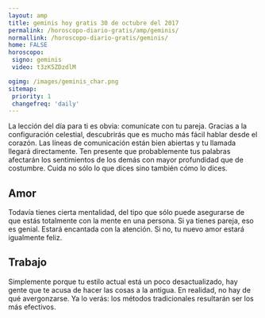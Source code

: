 ```yaml
---
layout: amp
title: geminis hoy gratis 30 de octubre del 2017 
permalink: /horoscopo-diario-gratis/amp/geminis/
normallink: /horoscopo-diario-gratis/geminis/
home: FALSE
horoscopo:
 signo: geminis
 video: t3zK5ZDzdlM

ogimg: /images/geminis_char.png
sitemap:
 priority: 1
 changefreq: 'daily'
---
```



La lección del día para ti es obvia: comunícate con tu pareja. Gracias a la configuración celestial, descubrirás que es mucho más fácil hablar desde el corazón. Las líneas de comunicación están bien abiertas y tu llamada llegará directamente. Ten presente que probablemente tus palabras afectarán los sentimientos de los demás con mayor profundidad que de costumbre. Cuida no sólo lo que dices sino también cómo lo dices.

## Amor

Todavía tienes cierta mentalidad, del tipo que sólo puede asegurarse de que estás totalmente con la mente en una persona. Si ya tienes pareja, eso es genial. Estará encantada con la atención. Si no, tu nuevo amor estará igualmente feliz.

## Trabajo

Simplemente porque tu estilo actual está un poco desactualizado, hay gente que te acusa de hacer las cosas a la antigua. En realidad, no hay de qué avergonzarse. Ya lo verás: los métodos tradicionales resultarán ser los más efectivos.